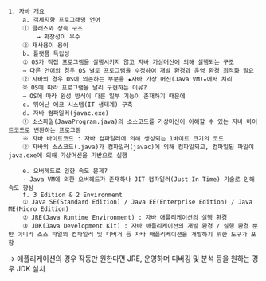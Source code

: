 	1. 자바 개요
		a. 객체지향 프로그래밍 언어
		① 클래스와 상속 구조 
			→ 확장성이 우수
		② 재사용이 용이
		b. 플랫폼 독립성
		① OS가 직접 프로그램을 실행시키지 않고 자바 가상머신에 의해 실행되는 구조
		→ 다른 언어의 경우 OS 별로 프로그램을 수정하여 개발 환경과 운영 환경 최적화 필요
		② 자바의 경우 OS에 의존하는 부분을 ★자바 가상 머신(Java VM)★에서 처리
		※ OS에 따라 프로그램을 달리 구현하는 이유?
		→ OS에 따라 완성 방식이 다른 일부 기능이 존재하기 때문에
		c. 뛰어난 에코 시스템(IT 생태계) 구축 
		d. 자바 컴파일러(javac.exe)
		① 소스파일(JavaProgram.java)의 소스코드를 가상머신이 이해할 수 있는 자바 바이트코드로 변환하는 프로그램
		※ 자바 바이트코드 : 자바 컴파일러에 의해 생성되는 1바이트 크기의 코드
		② 자바의 소스코드(.java)가 컴파일러(javac)에 의해 컴파일되고, 컴파일된 파일이 java.exe에 의해 가상머신을 기반으로 실행
			
		e. 오버헤드로 인한 속도 문제?
		- Java VM에 의한 오버헤드가 존재하나 JIT 컴파일러(Just In Time) 기술로 인해 속도 향상
		f. 3 Edition & 2 Environment
		① Java SE(Standard Edition) / Java EE(Enterprise Edition) / Java ME(Micro Edition)
		② JRE(Java Runtime Environment) : 자바 애플리케이션의 실행 환경
		③ JDK(Java Development Kit) : 자바 애플리케이션의 개발 환경 / 실행 환경 뿐만 아니라 소스 파일의 컴파일러 및 디버거 등 자바 애플리케이션을 개발하기 위한 도구가 포함
→ 애플리케이션의 경우 작동만 원한다면 JRE, 운영하며 디버깅 및 분석 등을 원하는 경우 JDK 설치
